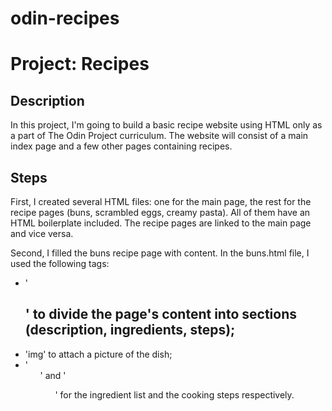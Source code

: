 # odin-recipes

# Project: Recipes

## Description
In this project, I'm going to build a basic recipe website using HTML only as a part of The Odin Project curriculum. The website will consist of a main index page and a few other pages containing recipes.

## Steps
First, I created several HTML files: one for the main page, the rest for the recipe pages (buns, scrambled eggs, creamy pasta). All of them have an HTML boilerplate included. The recipe pages are linked to the main page and vice versa.

Second, I filled the buns recipe page with content. In the buns.html file, I used the following tags:
- '<h2>' to divide the page's content into sections (description, ingredients, steps);
- 'img' to attach a picture of the dish;
- '<ul>' and '<ol>' for the ingredient list and the cooking steps respectively.